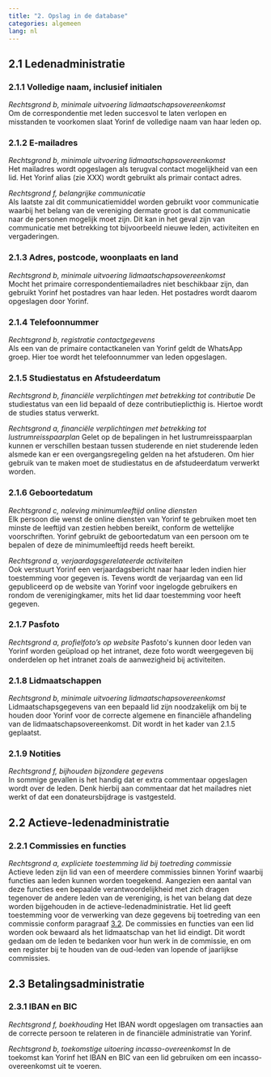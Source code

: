 ```yaml
---
title: "2. Opslag in de database"
categories: algemeen
lang: nl
---
```


## 2.1 Ledenadministratie

### 2.1.1 Volledige naam, inclusief initialen

_Rechtsgrond b, minimale uitvoering lidmaatschapsovereenkomst_  
Om de correspondentie met leden succesvol te laten verlopen en misstanden te voorkomen slaat Yorinf de volledige naam van haar leden op.

### 2.1.2 E-mailadres

_Rechtsgrond b, minimale uitvoering lidmaatschapsovereenkomst_  
Het mailadres wordt opgeslagen als terugval contact mogelijkheid van een lid. Het Yorinf alias (zie XXX) wordt gebruikt als primair contact adres.

_Rechtsgrond f, belangrijke communicatie_  
Als laatste zal dit communicatiemiddel worden gebruikt voor communicatie waarbij het belang van de vereniging dermate groot is dat communicatie naar de personen mogelijk moet zijn. Dit kan in het geval zijn van communicatie met betrekking tot bijvoorbeeld nieuwe leden, activiteiten en vergaderingen.

### 2.1.3 Adres, postcode, woonplaats en land

_Rechtsgrond b, minimale uitvoering lidmaatschapsovereenkomst_  
Mocht het primaire correspondentiemailadres niet beschikbaar zijn, dan gebruikt Yorinf het postadres van haar leden. Het postadres wordt daarom opgeslagen door Yorinf.

### 2.1.4 Telefoonnummer

_Rechtsgrond b, registratie contactgegevens_  
Als een van de primaire contactkanelen van Yorinf geldt de WhatsApp groep. Hier toe wordt het telefoonnummer van leden opgeslagen.

### 2.1.5 Studiestatus en Afstudeerdatum

_Rechtsgrond b, financiële verplichtingen met betrekking tot contributie_
De studiestatus van een lid bepaald of deze contributieplicthig is. Hiertoe wordt de studies status verwerkt.

_Rechtsgrond a, financiële verplichtingen met betrekking tot lustrumreisspaarplan_
Gelet op de bepalingen in het lustrumreisspaarplan kunnen er verschillen bestaan tussen studerende en niet studerende leden alsmede kan er een overgangsregeling gelden na het afstuderen. Om hier gebruik van te maken moet de studiestatus en de afstudeerdatum verwerkt worden.

### 2.1.6 Geboortedatum

_Rechtsgrond c, naleving minimumleeftijd online diensten_  
Elk persoon die wenst de online diensten van Yorinf te gebruiken moet ten minste de leeftijd van zestien hebben bereikt, conform de wettelijke voorschriften. Yorinf gebruikt de geboortedatum van een persoon om te bepalen of deze de minimumleeftijd reeds heeft bereikt.

_Rechtsgrond a, verjaardagsgerelateerde activiteiten_  
Ook verstuurt Yorinf een verjaardagsbericht naar haar leden indien hier toestemming voor gegeven is. Tevens wordt de verjaardag van een lid gepubliceerd op de website van Yorinf voor ingelogde gebruikers en rondom de verenigingkamer, mits het lid daar toestemming voor heeft gegeven.

### 2.1.7 Pasfoto

_Rechtsgrond a, profielfoto’s op website_
Pasfoto's kunnen door leden van Yorinf worden geüpload op het intranet, deze foto wordt weergegeven bij onderdelen op het intranet zoals de aanwezigheid bij activiteiten.

### 2.1.8 Lidmaatschappen

_Rechtsgrond b, minimale uitvoering lidmaatschapsovereenkomst_  
Lidmaatschapsgegevens van een bepaald lid zijn noodzakelijk om bij te houden door Yorinf voor de correcte algemene en financiële afhandeling van de lidmaatschapsovereenkomst. Dit wordt in het kader van 2.1.5 geplaatst.

### 2.1.9 Notities

_Rechtsgrond f, bijhouden bijzondere gegevens_  
In sommige gevallen is het handig dat er extra commentaar opgeslagen wordt over de leden. Denk hierbij aan commentaar dat het mailadres niet werkt of dat een donateursbijdrage is vastgesteld.

## 2.2 Actieve-ledenadministratie

### 2.2.1 Commissies en functies

_Rechtsgrond a, expliciete toestemming lid bij toetreding commissie_  
Actieve leden zijn lid van een of meerdere commissies binnen Yorinf waarbij functies aan leden kunnen worden toegekend. Aangezien een aantal van deze functies een bepaalde verantwoordelijkheid met zich dragen tegenover de andere leden van de vereniging, is het van belang dat deze worden bijgehouden in de actieve-ledenadministratie. Het lid geeft toestemming voor de verwerking van deze gegevens bij toetreding van een commissie conform paragraaf [3.2](#32-bestuurs--en-commissiewerk). De commissies en functies van een lid worden ook bewaard als het lidmaatschap van het lid eindigt. Dit wordt gedaan om de leden te bedanken voor hun werk in de commissie, en om een register bij te houden van de oud-leden van lopende of jaarlijkse commissies.

## 2.3 Betalingsadministratie

### 2.3.1 IBAN en BIC

_Rechtsgrond f, boekhouding_
Het IBAN wordt opgeslagen om transacties aan de correcte persoon te relateren in de financiële administratie van Yorinf.

_Rechtsgrond b, toekomstige uitoering incasso-overeenkomst_
In de toekomst kan Yorinf het IBAN en BIC van een lid gebruiken om een incasso-overeenkomst uit te voeren.
